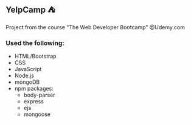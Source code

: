 ## YelpCamp :tent:
Project from the course "The Web Developer Bootcamp" @Udemy.com

### Used the following:
* HTML/Bootstrap
* CSS
* JavaScript
* Node.js
* mongoDB
* npm packages: 
    * body-parser
    * express
    * ejs
    * mongoose
